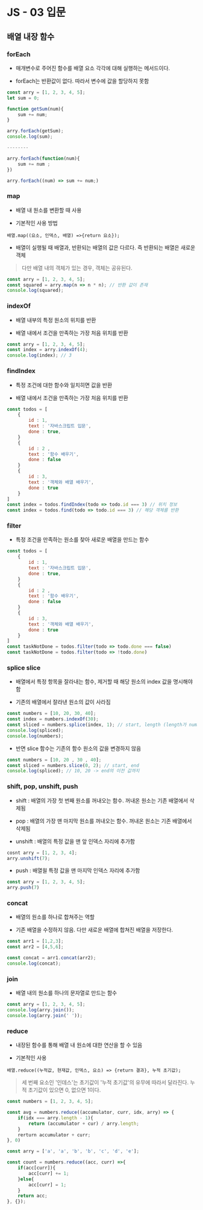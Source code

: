 # JS - 03 입문 

## 배열 내장 함수 

### forEach

- 매개변수로 주어진 함수를 배열 요소 각각에 대해 실행하는 메서드이다. 

- forEach는 반환값이 없다. 따라서 변수에 값을 할당하지 못함 

```js
const arry = [1, 2, 3, 4, 5]; 
let sum = 0; 

function getSum(num){
    sum += num; 
}

arry.forEach(getSum); 
console.log(sum);

--------

arry.forEach(function(num){
    sum += num ;
})

arry.forEach((num) => sum += num;)
```

### map 

- 배열 내 원소를 변환할 때 사용 

- 기본적인 사용 방법 

``` 
배열.map((요소, 인덱스, 배열) =>{return 요소}); 
```
- 배열이 실행될 때 배열과, 반환되는 배열의  값은 다르다. 즉 반환되는 배열은 새로운 객체 

> 다만 배열 내의 객체가 있는 경우, 객체는 공유된다. 

``` js
const arry = [1, 2, 3, 4, 5]; 
const squared = arry.map(n => n * n); // 반환 값이 존재 
console.log(squared); 
```

### indexOf

- 배열 내부의 특정 원소의 위치를 반환 

- 배열 내에서 조건을 만족하는 가장 처음 위치를 반환 

``` js
const arry = [1, 2, 3, 4, 5]; 
const index = arry.indexOf(4); 
console.log(index); // 3
```

### findIndex 

- 특정 조건에 대한 함수와 일치히면 값을 반환 

- 배열 내에서 조건을 만족하는 가장 처음 위치를 반환 

``` js
const todos = [
    {
        id : 1, 
        text : '자바스크립트 입문',
        done : true,
    }
    {
        id : 2 ,
        text : '함수 배우기',
        done : false
    }
    {
        id : 3,
        text : '객체와 배열 배우기',
        done : true
    }
]
const index = todos.findIndex(todo => todo.id === 3) // 위치 정보 
const index = todos.find(todo => todo.id === 3) // 해당 객체를 반환 
```

### filter 

- 특정 조건을 만족하는 원소를 찾아 새로운 배열을 만드는 함수 

``` js
const todos = [
    {
        id : 1, 
        text : '자바스크립트 입문',
        done : true,
    }
    {
        id : 2 ,
        text : '함수 배우기',
        done : false
    }
    {
        id : 3,
        text : '객체와 배열 배우기',
        done : true
    }
]
const taskNotDone = todos.filter(todo => todo.done === false) 
const taskNotDone = todos.filter(todo => !todo.done) 
```

### splice slice 

- 배열에서 특정 항목을 잘라내는 함수, 제거할 때 해당 원소의 index 값을 명시해야 함 

- 기존의 배열에서 잘라낸 원소의 값이 사라짐 

``` js 
const numbers = [10, 20, 30, 40]; 
const index = numbers.indexOf(30); 
const sliced = numbers.splice(index, 1); // start, length (length가 numbers를 초과해도 error는 발생하지 않고, 단지 최대 가능 개수만 잘림)
console.log(spliced); 
console.log(numbers); 
```

- 반면 slice 함수는 기존의 함수 원소의 값을 변경하지 않음 

```js
const numbers = [10, 20 , 30 , 40]; 
const sliced = numbers.slice(0, 2); // start, end
console.log(spliced); // 10, 20 -> end의 이전 값까지 
```

### shift, pop, unshift, push 

-  shift : 배열의 가장 첫 번째 원소를 꺼내오는 함수. 꺼내온 원소는 기존 배열에서 삭제됨 

-  pop : 배열의 가장 맨 마지막 원소를 꺼내오는 함수. 꺼내온 원소는 기존 배열에서 삭제됨 

-  unshift :  배열의 특정 값을 맨 앞 인덱스 자리에 추가함 

```js
cosnt arry = [1, 2, 3, 4]; 
arry.unshift(7); 
``` 

- push : 배열읠 특정 값을 맨 마지막 인덱스 자리에 추가함 

```js 
const arry = [1, 2, 3, 4, 5]; 
arry.push(7)
```

### concat 

- 배열의 원소를 하나로 합쳐주는 역할 

- 기존 배열을 수정하지 않음. 다만 새로운 배열에 합쳐진 배열을 저장한다. 

``` js 
const arr1 = [1,2,3]; 
const arr2 = [4,5,6];

const concat = arr1.concat(arr2); 
console.log(concat); 
``` 

### join 

-  배열 내의 원소를 하나의 문자열로 만드는 함수 

```js 
const arry = [1, 2, 3, 4, 5]; 
console.log(arry.join()); 
console.log(arry.join(' ')); 
``` 

### reduce

- 내장된 함수를 통해 배열 내 원소에 대한 연산을 할 수 있음 

- 기본적인 사용 

```
배열.reduce((누적값, 현재값, 인덱스, 요소) => {return 결과}, 누적 초기값); 
```
> 세 번째 요소인 '인데스'는 초기값이 '누적 초기값'의 유무에 따라서 달라진다. 누적 초기값이 있으면 0, 없으면 1이다. 

```js 
const numbers = [1, 2, 3, 4, 5]; 

const avg = numbers.reduce((accumulator, curr, idx, arry) => {
    if(idx === arry.length - 1){
        return (accumulator + cur) / arry.length; 
    }
    rerturn accumulator + curr; 
}, 0)

const arry = ['a', 'a', 'b', 'b', 'c', 'd', 'e']; 

const count = numbers.reduce((acc, curr) =>{
    if(acc[curr]){
        acc[curr] += 1; 
    }else{
        acc[curr] = 1;
    }
    return acc; 
}, {}); 
``` 


